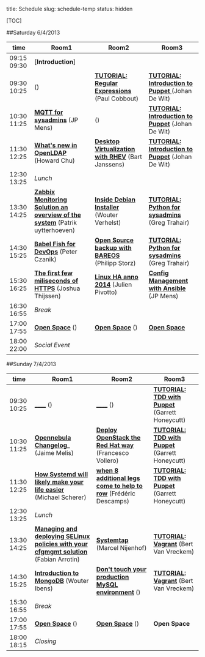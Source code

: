 title: Schedule
slug: schedule-temp
status: hidden

[TOC]

##Saturday 6/4/2013

| time          | Room1 | Room2 | Room3 |
|---------------|-------|-------|-------|
| 09:15 09:30 | [__Introduction__] |
| 09:30 10:25 | []() () |[__TUTORIAL: Regular Expressions__]() (Paul Cobbout) | [__TUTORIAL: Introduction to Puppet__ ]()  (Johan De Wit) |
| 10:30 11:25 | [__MQTT for sysadmins__]() (JP Mens) | []() () | [__TUTORIAL: Introduction to Puppet__](.html) (Johan De Wit) |
| 11:30 12:25 | [__What's new in OpenLDAP__]() (Howard Chu) | [__Desktop Virtualization with RHEV__]() (Bart Janssens) | [__TUTORIAL: Introduction to Puppet__]() (Johan De Wit) |
| 12:30 13:25 | _Lunch_ |
| 13:30 14:25 | [__Zabbix Monitoring Solution an overview of the system__]() (Patrik uytterhoeven) | [__Inside Debian Installer__]() (Wouter Verhelst) | [__TUTORIAL: Python for sysadmins__]() (Greg Trahair) |
| 14:30 15:25 | [__Babel Fish for DevOps__]() (Peter Czanik) | [__Open Source backup with BAREOS__]() (Philipp Storz) | [__TUTORIAL: Python for sysadmins__]() (Greg Trahair) |
| 15:30 16:25 | [__The first few miliseconds of HTTPS__]() (Joshua Thijssen) | [__Linux HA anno 2014__]() (Julien Pivotto) | [__Config Management with Ansible__]() (JP Mens) |
| 16:30 16:55 | _Break_ |
| 17:00 17:55 | [__Open Space__]() () | [__Open Space__]() () | [__Open Space__]() |
| 18:00 22:00 | _Social Event_


##Sunday 7/4/2013

|time           | Room1 | Room2 | Room3 |
|---------------|-------|-------|-------|
| 09:30 10:25 | [____]() () | [____]() () | [__TUTORIAL: TDD with Puppet__]() (Garrett Honeycutt)
| 10:30 11:25 | [__Opennebula Changelog___]() (Jaime Melis) | [__Deploy OpenStack the Red Hat way__]() (Francesco Vollero) | [__TUTORIAL: TDD with Puppet__]() (Garrett Honeycutt) |
| 11:30 12:25 | [__How Systemd will likely make your life easier__]() (Michael Scherer) | [__when 8 additional legs come to help to row__]() (Frédéric Descamps) | [__TUTORIAL: TDD with Puppet__]() (Garrett Honeycutt) |
| 12:30 13:25 | _Lunch_ |
| 13:30 14:25 | [__Managing and deploying SELinux policies with your cfgmgmt solution__]() (Fabian Arrotin) | [__Systemtap__]() (Marcel Nijenhof) | [__TUTORIAL: Vagrant__]() (Bert Van Vreckem) |
| 14:30 15:25 | [__Introduction to MongoDB__]() (Wouter Ibens) | [__Don't touch your production MySQL environment__]() () | [__TUTORIAL: Vagrant__]() (Bert Van Vreckem)
| 15:30 16:55 | _Break_ |
| 17:00 17:55 | [__Open Space__]() () | [__Open Space__]() () | __Open Space__ |
| 18:00 18:15 | _Closing_ |

